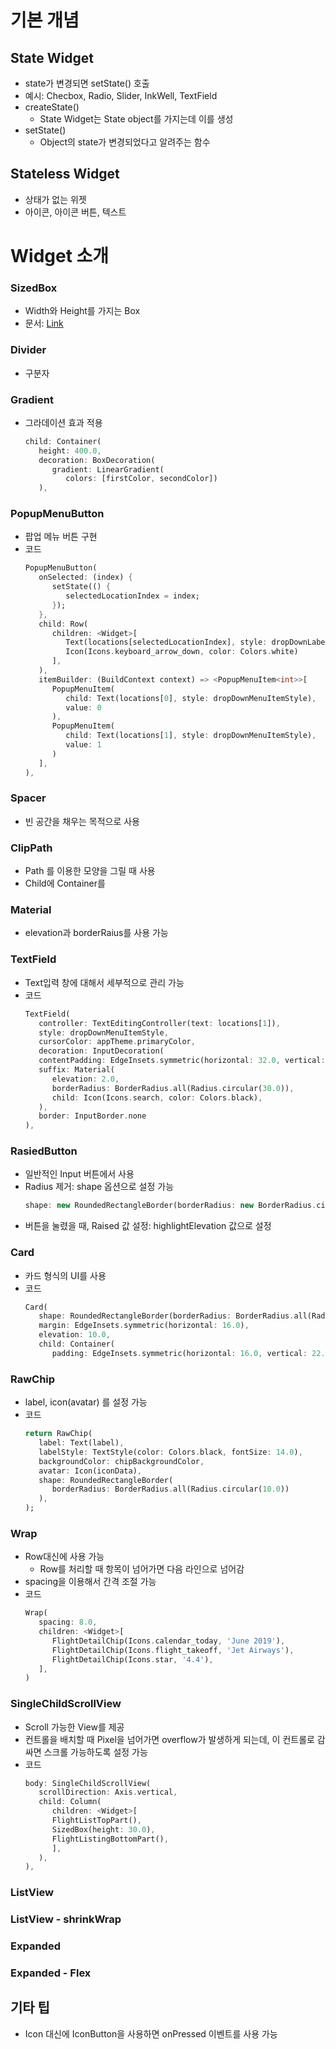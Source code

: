 # 기본 개념
## State Widget
- state가 변경되면 setState() 호출
- 예시: Checbox, Radio, Slider, InkWell, TextField
- createState()
   - State Widget는 State object를 가지는데 이를 생성
- setState()
   - Object의 state가 변경되었다고 알려주는 함수
## Stateless Widget
- 상태가 없는 위젯
- 아이콘, 아이콘 버튼, 텍스트

# Widget 소개
### SizedBox
- Width와 Height를 가지는 Box
- 문서: [Link](https://docs.flutter.io/flutter/widgets/SizedBox-class.html)

### Divider
- 구분자

### Gradient 
- 그라데이션 효과 적용
   ```dart
   child: Container(
      height: 400.0, 
      decoration: BoxDecoration(
         gradient: LinearGradient(
            colors: [firstColor, secondColor])
      ),
   ```

### PopupMenuButton
- 팝업 메뉴 버튼 구현
- 코드
   ```dart
   PopupMenuButton(
      onSelected: (index) {
         setState(() {
            selectedLocationIndex = index;
         });
      },
      child: Row(
         children: <Widget>[
            Text(locations[selectedLocationIndex], style: dropDownLabelStyle),
            Icon(Icons.keyboard_arrow_down, color: Colors.white)
         ],
      ),
      itemBuilder: (BuildContext context) => <PopupMenuItem<int>>[
         PopupMenuItem(
            child: Text(locations[0], style: dropDownMenuItemStyle),
            value: 0
         ),
         PopupMenuItem(
            child: Text(locations[1], style: dropDownMenuItemStyle),
            value: 1
         )
      ],
   ),
   ```

### Spacer
- 빈 공간을 채우는 목적으로 사용

### ClipPath
- Path 를 이용한 모양을 그릴 때 사용
- Child에 Container를 

### Material
- elevation과 borderRaius를 사용 가능

### TextField
- Text입력 창에 대해서 세부적으로 관리 가능
- 코드
   ```dart
   TextField(
      controller: TextEditingController(text: locations[1]),
      style: dropDownMenuItemStyle,
      cursorColor: appTheme.primaryColor,
      decoration: InputDecoration(
      contentPadding: EdgeInsets.symmetric(horizontal: 32.0, vertical: 14.0),
      suffix: Material(
         elevation: 2.0,
         borderRadius: BorderRadius.all(Radius.circular(30.0)),
         child: Icon(Icons.search, color: Colors.black),
      ),
      border: InputBorder.none
   ),
   ```

### RasiedButton
- 일반적인 Input 버튼에서 사용
- Radius 제거: shape 옵션으로 설정 가능
   ``` dart
   shape: new RoundedRectangleBorder(borderRadius: new BorderRadius.circular(0)),
- 버튼을 눌렸을 때, Raised 값 설정: highlightElevation 값으로 설정

### Card
- 카드 형식의 UI를 사용
- 코드
   ```dart
   Card(
      shape: RoundedRectangleBorder(borderRadius: BorderRadius.all(Radius.circular(10.0))),
      margin: EdgeInsets.symmetric(horizontal: 16.0),
      elevation: 10.0,
      child: Container(
         padding: EdgeInsets.symmetric(horizontal: 16.0, vertical: 22.0),
   ```

### RawChip
- label, icon(avatar) 를 설정 가능
- 코드
   ```dart
   return RawChip(
      label: Text(label),
      labelStyle: TextStyle(color: Colors.black, fontSize: 14.0),
      backgroundColor: chipBackgroundColor,
      avatar: Icon(iconData),
      shape: RoundedRectangleBorder(
         borderRadius: BorderRadius.all(Radius.circular(10.0))
      ),
   );
   ```

### Wrap
- Row대신에 사용 가능
   - Row를 처리할 때 항목이 넘어가면 다음 라인으로 넘어감
- spacing을 이용해서 간격 조절 가능
- 코드
   ```dart
   Wrap(
      spacing: 8.0,
      children: <Widget>[
         FlightDetailChip(Icons.calendar_today, 'June 2019'),
         FlightDetailChip(Icons.flight_takeoff, 'Jet Airways'),
         FlightDetailChip(Icons.star, '4.4'),
      ],
   )
   ```

### SingleChildScrollView
- Scroll 가능한 View를 제공
- 컨트롤을 배치할 때 Pixel을 넘어가면 overflow가 발생하게 되는데, 이 컨트롤로 감싸면 스크롤 가능하도록 설정 가능
- 코드
   ```dart
   body: SingleChildScrollView(
      scrollDirection: Axis.vertical,
      child: Column(
         children: <Widget>[
         FlightListTopPart(),
         SizedBox(height: 30.0),
         FlightListingBottomPart(),
         ],
      ),
   ),
   ```

### ListView

### ListView - shrinkWrap

### Expanded

### Expanded - Flex

## 기타 팁
- Icon 대신에 IconButton을 사용하면 onPressed 이벤트를 사용 가능
